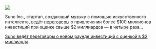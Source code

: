 <!--2025-10-20 14:42:47-->
<div class="yb">
  <div class="rss habr"><img src="https://habrastorage.org/getpro/habr/upload_files/7ff/999/b7a/7ff999b7ab451232525fc5eba61df14f.png" /><p>Suno Inc., стартап, создающий музыку с помощью искусственного интеллекта, ведёт <a href="https://www.bloomberg.com/news/articles/2025-10-17/ai-music-generator-suno-in-funding-talks-at-2-billion-valuation?srnd=phx-ai" rel="noopener noreferrer nofollow">переговоры</a> о привлечении более $100 миллионов инвестиций при оценке свыше $2 миллиардов — в четыре раза... <p class="titl"><a href="https://habr.com/ru/companies/technokratos/news/958370/?utm_source=habrahabr&utm_medium=rss&utm_campaign=958370">Suno ведёт переговоры о новом раунде инвестиций с оценкой в $2 миллиарда</a></p></div>
</div>
